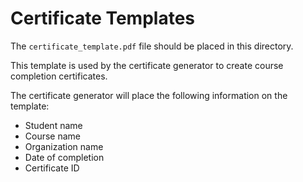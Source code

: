 # Certificate Templates

The `certificate_template.pdf` file should be placed in this directory.

This template is used by the certificate generator to create course completion certificates.

The certificate generator will place the following information on the template:
- Student name
- Course name
- Organization name
- Date of completion
- Certificate ID
